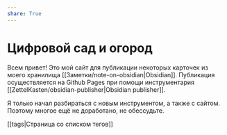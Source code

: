 ```yaml
---
share: True
---
```

# Цифровой сад и огород
Всем привет! Это мой сайт для публикации некоторых карточек из моего хранилища [[Заметки/note-on-obsidian|Obsidian]]. Публикация осуществляется на Github Pages при помощи инструментария [[ZettelKasten/obsidian-publisher|Obsidian publisher]].

Я только начал разбираться с новым инструментом, а также с сайтом. Поэтому многое ещё не доработано, не обессудьте.

[[tags|Страница со списком тегов]]